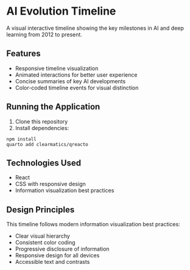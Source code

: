 # AI Evolution Timeline

A visual interactive timeline showing the key milestones in AI and deep learning from 2012 to present.

## Features

- Responsive timeline visualization
- Animated interactions for better user experience
- Concise summaries of key AI developments
- Color-coded timeline events for visual distinction


## Running the Application

1. Clone this repository
2. Install dependencies:

```
npm install
quarto add clearmatics/qreacto
```

## Technologies Used

- React
- CSS with responsive design
- Information visualization best practices

## Design Principles

This timeline follows modern information visualization best practices:
- Clear visual hierarchy
- Consistent color coding
- Progressive disclosure of information
- Responsive design for all devices
- Accessible text and contrasts
